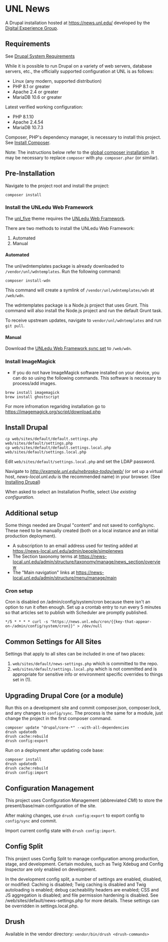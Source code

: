 # UNL News

A Drupal installation hosted at https://news.unl.edu/ developed by the [Digital Experience Group](https://ucomm.unl.edu/).

## Requirements

See [Drupal System Requirements](https://www.drupal.org/docs/system-requirements)

While it is possible to run Drupal on a variety of web servers, database servers, etc.,
the officially supported configuration at UNL is as follows:

- Linux (any modern, supported distribution)
- PHP 8.1 or greater
- Apache 2.4 or greater
- MariaDB 10.6 or greater

Latest verified working configuration:

- PHP 8.1.10
- Apache 2.4.54
- MariaDB 10.7.3

Composer, PHP's dependency manager, is necessary to install this project.
See [Install Composer](https://getcomposer.org/doc/00-intro.md#installation-linux-unix-osx).

Note: The instructions below refer to the [global composer installation](https://getcomposer.org/doc/00-intro.md#globally).
It may be necessary to replace `composer` with `php composer.phar` (or similar).

## Pre-Installation

Navigate to the project root and install the project:

```
composer install
```

### Install the UNLedu Web Framework

The [unl_five](https://github.com/unlcms/unl_five) theme requires the [UNLedu Web Framework](https://github.com/unl/wdntemplates).

There are two methods to install the UNLedu Web Framework:

1. Automated
2. Manual

#### Automated

The unl/wdntemplates package is already downloaded to `/vendor/unl/wdntemplates`. Run the following command:

```
composer install-wdn
```

This command will create a symlink of `/vendor/unl/wdntemplates/wdn` at `/web/wdn`.

The wdntemplates package is a Node.js project that uses Grunt. This command will also install
the Node.js project and run the default Grunt task.

To receive upstream updates, navigate to `vendor/unl/wdntemplates` and run `git pull`.

#### Manual

Download the [UNLedu Web Framework sync set](https://wdn.unl.edu/downloads/wdn_includes.zip) to `/web/wdn`.

### Install ImageMagick
-  If you do not have ImageMagick software installed on your device, you can do so using the following commands. This software is necessary to process/add images.
```
brew install imagemagick
brew install ghostscript
```

For more infromation regaridng installation go to https://imagemagick.org/script/download.php

## Install Drupal

```
cp web/sites/default/default.settings.php web/sites/default/settings.php
cp web/sites/default/default.settings.local.php web/sites/default/settings.local.php
```

Edit `web/sites/default/settings.local.php` and set the LDAP password.

Navigate to _http://example.unl.edu/nebraska-today/web/_ (or set up a virtual host, _news-local.unl.edu_ is the recommended name) in your browser. (See [Installing Drupal](https://www.drupal.org/docs/installing-drupal))

When asked to select an Installation Profile, select _Use existing configuration._

## Additional setup

Some things needed are Drupal "content" and not saved to config/sync. These need to be manually created (both on a local instance and an initial production deployment).

- A subscription to an email address used for testing added at https://news-local.unl.edu/admin/people/simplenews 
- The Section taxonomy terms at https://news-local.unl.edu/admin/structure/taxonomy/manage/news_section/overview
- The "Main navigation" links at https://news-local.unl.edu/admin/structure/menu/manage/main

### Cron setup

Cron is disabled on /admin/config/system/cron because there isn't an option to run it often enough. Set up a crontab entry to run every 5 minutes so that articles set to publish with Scheduler are promptly published.

```
*/5 * * * * curl -s "https://news.unl.edu/cron/{{key-that-appear-on-/admin/config/system/cron}}" > /dev/null
```

## Common Settings for All Sites

Settings that apply to all sites can be included in one of two places:

1. `web/sites/default/news-settings.php` which is committed to the repo.
2. `web/sites/default/settings.local.php` which is not committed and is appropriate for sensitive info or environment specific overrides to things set in (1).

## Upgrading Drupal Core (or a module)

Run this on a development site and commit composer.json, composer.lock, and any changes to `config/sync`.
The process is the same for a module, just change the project in the first composer command.
```
composer update "drupal/core-*" --with-all-dependencies
drush updatedb
drush cache:rebuild
drush config:export
```

Run on a deployment after updating code base:
```
composer install
drush updatedb
drush cache:rebuild
drush config:import
```

## Configuration Management

This project uses Configuration Management (abbreviated _CMI_) to store the present/base/main configuration of the site.

After making changes, use `drush config:export` to export config to `config/sync` and commit.

Import current config state with `drush config:import`.

## Config Split

This project uses Config Split to manage configuration among production, stage, and development. Certain modules,
such as Twig Xdebug and Config Inspector are only enabled on development.

In the development config split, a number of settings are enabled, disabled, or modified: Caching is disabled;
Twig caching is disabled and Twig autoloading is enabled; debug cacheability headers are enabled;
CSS and JS aggregation is disabled; and file permission hardening is disabled.  See
/web/sites/default/news-settings.php for more details. These settings can be overridden in settings.local.php.

## Drush

Available in the vendor directory: `vendor/bin/drush <drush-commands>`
